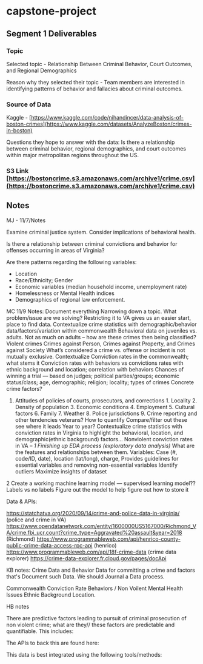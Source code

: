 # capstone-project

## Segment 1 Deliverables

### Topic

Selected topic - Relationship Between Criminal Behavior, Court Outcomes, and Regional Demographics

Reason why they selected their topic - Team members are interested in identifying patterns of behavior and fallacies about criminal outcomes. 

### Source of Data
Kaggle - [https://www.kaggle.com/code/nihandincer/data-analysis-of-boston-crimes](https://www.kaggle.com/datasets/AnalyzeBoston/crimes-in-boston)

Questions they hope to answer with the data: Is there a relationship between criminal behavior, regional demographics, and court outcomes within major metropolitan regions throughout the US. 

### S3 Link [https://bostoncrime.s3.amazonaws.com/archive1/crime.csv](https://bostoncrime.s3.amazonaws.com/archive1/crime.csv)

## Notes 
MJ - 11/7/Notes

Examine criminal justice system. 
Consider implications of behavioral health. 

Is there a relationship between criminal convictions and behavior for offenses occurring in areas of Virginia? 

Are there patterns regarding the following variables: 
 * Location
 * Race/Ethnicity; Gender
 * Economic variables (median household income, unemployment rate)
 * Homelessness or Mental Health indices 
 * Demographics of regional law enforcement. 



MC 11/9 Notes: 
Document everything
Narrowing down a topic. What problem/issue are we solving? Restricting it to VA gives us an easier start, place to find data. 
Contextualize crime statistics with demographic/behavior data/factors/variation within commonwealth
Behavioral data on juveniles vs. adults. Not as much on adults – how are these crimes then being classified? 
Violent crimes
Crimes against Person, Crimes against Property, and Crimes against Society
What’s considered a crime vs. offense or incident is not mutually exclusive. Contextualize
Conviction rates in the commonwealth; what stems it
Conviction rates with behaviors vs convictions rates with ethnic background and location; correlation with behaviors
Chances of winning a trial — based on judges; political parties/groups; economic status/class; age, demographic; religion; locality; types of crimes
Concrete crime factors?
1. Attitudes of policies of courts, prosecutors, and corrections 1. Locality 2. Density of population 3. Economic conditions 4. Employment 5. Cultural factors 6. Family 7. Weather 8. Police jurisdictions 9. Crime reporting and other tendencies 
veterans?
How to quantify
Compare/filter out these see where it leads 
Year to year?
Contextualize crime statistics with conviction rates in Virginia to highlight the behavioral, location, and demographic(ethnic background) factors…
Nonviolent conviction rates in VA – 
*1 Finishing up EDA process (exploratory data analysis)*
What are the features and relationships between them.
Variables: Case (#, code/ID, date), location (lat/long), charge, 
Provides guidelines for essential variables and removing non-essential variables
Identify outliers
Maximize insights of dataset

2 Create a working machine learning model — supervised learning model?? Labels vs no labels
Figure out the model to help figure out how to store it

Data & APIs:

https://statchatva.org/2020/09/14/crime-and-police-data-in-virginia/ (police and crime in VA)
https://www.opendatanetwork.com/entity/1600000US5167000/Richmond_VA/crime.fbi_ucr.count?crime_type=Aggravated%20assault&year=2018 (Richmond)
https://www.programmableweb.com/api/henrico-county-public-crime-data-access-rpc-api (henrico)
https://www.programmableweb.com/api/18f-crime-data (crime data explorer)
https://crime-data-explorer.fr.cloud.gov/pages/docApi 




KB notes: 
Crime Data and Behavior Data for committing a crime and factors that's Document such Data. 
We should Journal a Data process. 

Commonwealth Conviction Rate
Behaviors / Non Voilent 
Mental Health Issues 
Ethnic Background
Location. 




HB notes

There are predictive factors leading to pursuit of criminal prosecution of non violent crime; what are they// these factors are predictable and quantifiable.
This includes:


The APIs to back this are found here:


This data is best integrated using the following tools/methods:




